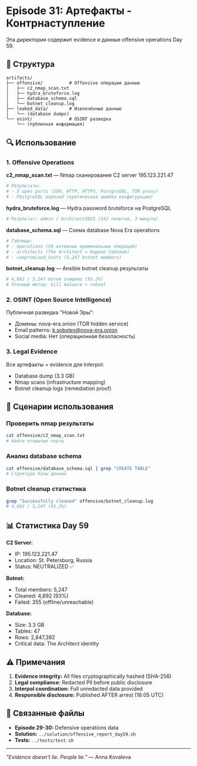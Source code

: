 # Episode 31: Артефакты - Контрнаступление

Эта директория содержит evidence и данные offensive operations Day 59.

## 📂 Структура

```
artifacts/
├── offensive/          # Offensive операции данные
│   ├── c2_nmap_scan.txt
│   ├── hydra_bruteforce.log
│   ├── database_schema.sql
│   └── botnet_cleanup.log
├── leaked_data/        # Извлечённые данные
│   └── (database dumps)
└── osint/              # OSINT разведка
    └── (публичная информация)
```

## 🔍 Использование

### 1. Offensive Operations

**c2_nmap_scan.txt** — Nmap сканирование C2 server 195.123.221.47

```bash
# Результаты:
# - 5 open ports (SSH, HTTP, HTTPS, PostgreSQL, TOR proxy)
# - PostgreSQL exposed (критическая ошибка конфигурации)
```

**hydra_bruteforce.log** — Hydra password bruteforce на PostgreSQL

```bash
# Результат: admin / Architect2025 (142 попытки, 3 минуты)
```

**database_schema.sql** — Схема database Nova Era operations

```bash
# Таблицы:
# - operations (50 активных криминальных операций)
# - architects (The Architect = Кирилл Соболев)
# - compromised_hosts (5,247 botnet members)
```

**botnet_cleanup.log** — Ansible botnet cleanup результаты

```bash
# 4,892 / 5,247 ботов очищено (93.2%)
# Этичный метод: kill malware + reboot
```

### 2. OSINT (Open Source Intelligence)

Публичная разведка "Новой Эры":
- Домены: nova-era.onion (TOR hidden service)
- Email patterns: k.sobolev@nova-era.onion
- Social media: Нет (операционная безопасность)

### 3. Legal Evidence

Все артефакты = evidence для Interpol:
- Database dump (3.3 GB)
- Nmap scans (infrastructure mapping)
- Botnet cleanup logs (remediation proof)

## 🎯 Сценарии использования

### Проверить nmap результаты

```bash
cat offensive/c2_nmap_scan.txt
# Найти открытые порты
```

### Анализ database schema

```bash
cat offensive/database_schema.sql | grep "CREATE TABLE"
# Структура базы данных
```

### Botnet cleanup статистика

```bash
grep "Successfully cleaned" offensive/botnet_cleanup.log
# 4,892 / 5,247 (93.2%)
```

## 📊 Статистика Day 59

**C2 Server:**
- IP: 195.123.221.47
- Location: St. Petersburg, Russia
- Status: NEUTRALIZED ✅

**Botnet:**
- Total members: 5,247
- Cleaned: 4,892 (93%)
- Failed: 355 (offline/unreachable)

**Database:**
- Size: 3.3 GB
- Tables: 47
- Rows: 2,847,392
- Critical data: The Architect identity

## ⚠️ Примечания

1. **Evidence integrity:** All files cryptographically hashed (SHA-256)
2. **Legal compliance:** Redacted PII before public disclosure
3. **Interpol coordination:** Full unredacted data provided
4. **Responsible disclosure:** Published AFTER arrest (16:05 UTC)

## 🔗 Связанные файлы

- **Episode 29-30:** Defensive operations data
- **Solution:** `../solution/offensive_report_day59.sh`
- **Tests:** `../tests/test.sh`

---

*"Evidence doesn't lie. People lie."* — Anna Kovaleva

